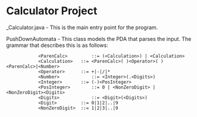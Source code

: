 # Calculator Project

_Calculator.java - This is the main entry point for the program. 

PushDownAutomata - This class models the PDA that parses the input. The grammar that describes this is as follows:

				<ParenCalc> 		::=	(<Calculation>) | <Calculation>
				<Calculation> 	::=	<ParenCalc>( )<Operator>( )<ParenCalc>|<Number>	
				<Operator> 		::=	+|-|/|*
				<Number>			::=	<Integer>(.<Digits>)
				<Integer>		::= (-)<PosInteger>	
				<PosInteger>		::= 0 | <NonZeroDigit> | <NonZeroDigit><Digits>	
				<Digits>			::= <Digit>(<Digits>)
				<Digit>			::=	0|1|2|..|9
				<NonZeroDigit>	::=	1|2|3|..|9
					